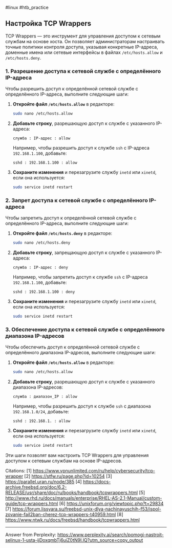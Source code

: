 #linux #htb_practiсe 

## Настройка TCP Wrappers

TCP Wrappers — это инструмент для управления доступом к сетевым службам на основе хоста. Он позволяет администраторам настраивать точные политики контроля доступа, указывая конкретные IP-адреса, доменные имена или сетевые интерфейсы в файлах `/etc/hosts.allow` и `/etc/hosts.deny`.

### 1. Разрешение доступа к сетевой службе с определённого IP-адреса

Чтобы разрешить доступ к определённой сетевой службе с определённого IP-адреса, выполните следующие шаги:

1. **Откройте файл `/etc/hosts.allow`** в редакторе:
   ```bash
   sudo nano /etc/hosts.allow
   ```

2. **Добавьте строку**, разрешающую доступ к службе с указанного IP-адреса:
   ```text
   служба : IP-адрес : allow
   ```
   Например, чтобы разрешить доступ к службе `ssh` с IP-адреса `192.168.1.100`, добавьте:
   ```text
   sshd : 192.168.1.100 : allow
   ```

3. **Сохраните изменения** и перезагрузите службу `inetd` или `xinetd`, если она используется:
   ```bash
   sudo service inetd restart
   ```

### 2. Запрет доступа к сетевой службе с определённого IP-адреса

Чтобы запретить доступ к определённой сетевой службе с определённого IP-адреса, выполните следующие шаги:

1. **Откройте файл `/etc/hosts.deny`** в редакторе:
   ```bash
   sudo nano /etc/hosts.deny
   ```

2. **Добавьте строку**, запрещающую доступ к службе с указанного IP-адреса:
   ```text
   служба : IP-адрес : deny
   ```
   Например, чтобы запретить доступ к службе `ssh` с IP-адреса `192.168.1.100`, добавьте:
   ```text
   sshd : 192.168.1.100 : deny
   ```

3. **Сохраните изменения** и перезагрузите службу `inetd` или `xinetd`, если она используется:
   ```bash
   sudo service inetd restart
   ```

### 3. Обеспечение доступа к сетевой службе с определённого диапазона IP-адресов

Чтобы обеспечить доступ к определённой сетевой службе с определённого диапазона IP-адресов, выполните следующие шаги:

1. **Откройте файл `/etc/hosts.allow`** в редакторе:
   ```bash
   sudo nano /etc/hosts.allow
   ```

2. **Добавьте строку**, разрешающую доступ к службе с указанного диапазона IP-адресов:
   ```text
   служба : диапазон_IP : allow
   ```
   Например, чтобы разрешить доступ к службе `ssh` с диапазона `192.168.1.0/24`, добавьте:
   ```text
   sshd : 192.168.1. : allow
   ```

3. **Сохраните изменения** и перезагрузите службу `inetd` или `xinetd`, если она используется:
   ```bash
   sudo service inetd restart
   ```

Эти шаги позволят вам настроить TCP Wrappers для управления доступом к сетевым службам на основе IP-адресов.

Citations:
[1] https://www.vpnunlimited.com/ru/help/cybersecurity/tcp-wrapper
[2] https://stfw.ru/page.php?id=10254
[3] https://parallel.uran.ru/node/385
[4] https://docs-archive.freebsd.org/doc/6.2-RELEASE/usr/share/doc/ru/books/handbook/tcpwrappers.html
[5] http://www.rhd.ru/docs/manuals/enterprise/RHEL-AS-2.1-Manual/custom-guide/tcp-wrappers.html
[6] https://unixforum.org/viewtopic.php?t=29834
[7] https://forum.lissyara.su/freebsd-unix-dlya-nachinayuschih-f53/ispol-zovanie-fail2ban-cherez-tcp-wrappers-t40959.html
[8] https://www.ntwk.ru/docs/freebsd/handbook/tcpwrappers.html

---
Answer from Perplexity: https://www.perplexity.ai/search/pomogi-nastroit-selinux-1-usta-ijDoxqmbTj6uiZ0tN9I.lQ?utm_source=copy_output